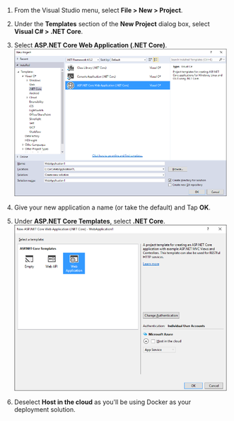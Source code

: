 1. From the Visual Studio menu, select **File > New > Project**. 

1. Under the **Templates** section of the **New Project** dialog box, select **Visual C# > .NET Core**.

1. Select **ASP.NET Core Web Application (.NET Core)**.
    ![New Project dialog](./media/vs-docker-create-aspnetcore-app/create-new-project.png)

1. Give your new application a name (or take the default) and Tap **OK**.  

1. Under **ASP.NET Core Templates**, select **.NET Core**.
    ![New ASP.NET Project dialog](./media/vs-docker-create-aspnetcore-app/aspnet-core-template.png)

1. Deselect **Host in the cloud** as you'll be using Docker as your deployment solution.